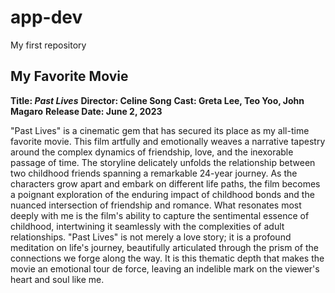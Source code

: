 # app-dev
My first repository

## My Favorite Movie
**Title: *Past Lives***
**Director: Celine Song**
**Cast: Greta Lee, Teo Yoo, John Magaro**
**Release Date: June 2, 2023**

"Past Lives" is a cinematic gem that has secured its place as my all-time favorite movie. This film artfully and emotionally weaves a narrative tapestry around the complex dynamics of friendship, love, and the inexorable passage of time. The storyline delicately unfolds the relationship between two childhood friends spanning a remarkable 24-year journey. As the characters grow apart and embark on different life paths, the film becomes a poignant exploration of the enduring impact of childhood bonds and the nuanced intersection of friendship and romance. What resonates most deeply with me is the film's ability to capture the sentimental essence of childhood, intertwining it seamlessly with the complexities of adult relationships. "Past Lives" is not merely a love story; it is a profound meditation on life's journey, beautifully articulated through the prism of the connections we forge along the way. It is this thematic depth that makes the movie an emotional tour de force, leaving an indelible mark on the viewer's heart and soul like me.
